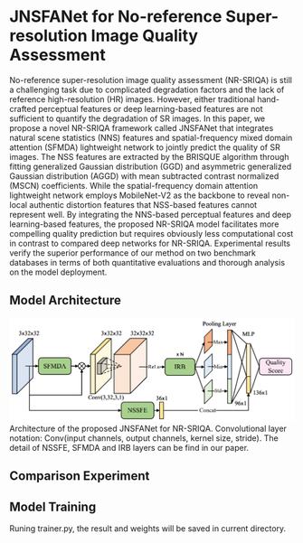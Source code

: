 # JNSFANet for No-reference Super-resolution Image Quality Assessment
No-reference super-resolution image quality assessment (NR-SRIQA) is still a challenging task due to complicated degradation factors and the lack of reference high-resolution (HR) images. However, either traditional hand-crafted perceptual features or deep learning-based features are not sufficient to quantify the degradation of SR images. In this paper, we propose a novel NR-SRIQA framework called JNSFANet that integrates natural scene statistics (NNS) features and spatial-frequency mixed domain attention (SFMDA) lightweight network to jointly predict the quality of SR images. The NSS features are extracted by the BRISQUE algorithm through fitting generalized Gaussian distribution (GGD) and asymmetric generalized Gaussian distribution (AGGD) with mean subtracted contrast normalized (MSCN) coefficients. While the spatial-frequency domain attention lightweight network employs MobileNet-V2 as the backbone to reveal non-local authentic distortion features that NSS-based features cannot represent well. By integrating the NNS-based perceptual features and deep learning-based features, the proposed NR-SRIQA model facilitates more compelling quality prediction but requires obviously less computational cost in contrast to compared deep networks for NR-SRIQA. Experimental results verify the superior performance of our method on two benchmark databases in terms of both quantitative evaluations and thorough analysis on the model deployment.

## Model Architecture
![image](https://github.com/kbzhang0505/JNSFANet/blob/main/figures/1.png)
Architecture of the proposed JNSFANet for NR-SRIQA. Convolutional layer notation: Conv(input channels, output channels, kernel size, stride). The detail of NSSFE, SFMDA and IRB layers can be find in our paper.
## Comparison Experiment

## Model Training
Runing trainer.py, the result and weights will be saved in current directory.
